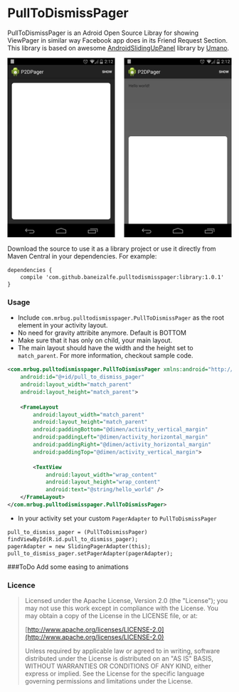 PullToDismissPager
==================
PullToDismissPager is an Adroid Open Source Libray for showing ViewPager in similar way Facebook app does in its Friend Request Section. This library is based on awesome [AndroidSlidingUpPanel](https://github.com/umano/AndroidSlidingUpPanel) library by [Umano](https://github.com/umano). 

![Screenshot](/screenshot.jpg)

Download the source to use it as a library project or use it directly from Maven Central in your dependencies.  For example:

	dependencies {
		compile 'com.github.baneizalfe.pulltodismisspager:library:1.0.1'
	}


### Usage
* Include `com.mrbug.pulltodismisspager.PullToDismissPager` as the root element in your activity layout.
* No need for gravity attribite anymore. Default is BOTTOM
* Make sure that it has only on child, your main layout.
* The main layout should have the width and the height set to `match_parent`.
For more information, checkout sample code.
```xml
<com.mrbug.pulltodismisspager.PullToDismissPager xmlns:android="http://schemas.android.com/apk/res/android"
    android:id="@+id/pull_to_dismiss_pager"
    android:layout_width="match_parent"
    android:layout_height="match_parent">

    <FrameLayout
        android:layout_width="match_parent"
        android:layout_height="match_parent"
        android:paddingBottom="@dimen/activity_vertical_margin"
        android:paddingLeft="@dimen/activity_horizontal_margin"
        android:paddingRight="@dimen/activity_horizontal_margin"
        android:paddingTop="@dimen/activity_vertical_margin">

        <TextView
            android:layout_width="wrap_content"
            android:layout_height="wrap_content"
            android:text="@string/hello_world" />
    </FrameLayout>
</com.mrbug.pulltodismisspager.PullToDismissPager>
```
* In your activity set your custom `PagerAdapter` to `PullToDismissPager`
```
pull_to_dismiss_pager = (PullToDismissPager) findViewById(R.id.pull_to_dismiss_pager);
pagerAdapter = new SlidingPagerAdapter(this);
pull_to_dismiss_pager.setPagerAdapter(pagerAdapter);
```
###ToDo
Add some easing to animations
### Licence

> Licensed under the Apache License, Version 2.0 (the "License");
> you may not use this work except in compliance with the License.
> You may obtain a copy of the License in the LICENSE file, or at:
>
>  [http://www.apache.org/licenses/LICENSE-2.0](http://www.apache.org/licenses/LICENSE-2.0)
>
> Unless required by applicable law or agreed to in writing, software
> distributed under the License is distributed on an "AS IS" BASIS,
> WITHOUT WARRANTIES OR CONDITIONS OF ANY KIND, either express or implied.
> See the License for the specific language governing permissions and
> limitations under the License.
